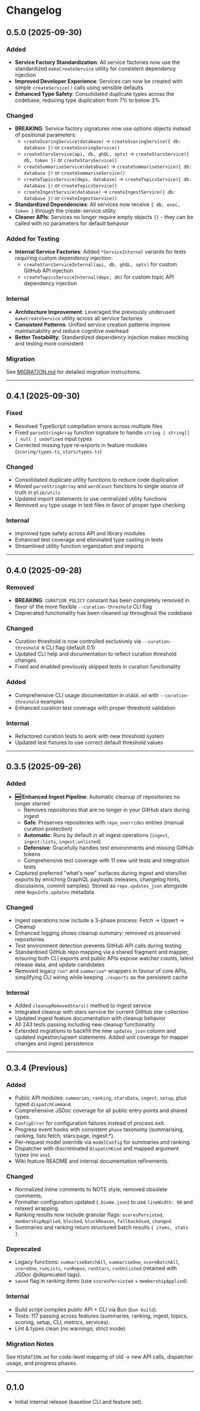 # Changelog

## 0.5.0 (2025-09-30)

### Added

- **Service Factory Standardization**: All service factories now use the standardized `makeCreateService` utility for consistent dependency injection
- **Improved Developer Experience**: Services can now be created with simple `createService()` calls using sensible defaults
- **Enhanced Type Safety**: Consolidated duplicate types across the codebase, reducing type duplication from 7% to below 3%

### Changed

- **BREAKING**: Service factory signatures now use options objects instead of positional parameters:
  - `createScoringService(database)` → `createScoringService({ db: database })` or `createScoringService()`
  - `createStarsService(api, db, ghQL, opts)` → `createStarsService({ db, token })` or `createStarsService()`
  - `createSummariseService(database)` → `createSummariseService({ db: database })` or `createSummariseService()`
  - `createTopicsService(deps, database)` → `createTopicsService({ db: database })` or `createTopicsService()`
  - `createIngestService(database)` → `createIngestService({ db: database })` or `createIngestService()`
- **Standardized Dependencies**: All services now receive `{ db, exec, token }` through the create-service utility
- **Cleaner APIs**: Services no longer require empty objects `{}` - they can be called with no parameters for default behavior

### Added for Testing

- **Internal Service Factories**: Added `*ServiceInternal` variants for tests requiring custom dependency injection:
  - `createStarsServiceInternal(api, db, ghQL, opts)` for custom GitHub API injection
  - `createTopicsServiceInternal(deps, db)` for custom topic API dependency injection

### Internal

- **Architecture Improvement**: Leveraged the previously underused `makeCreateService` utility across all service factories
- **Consistent Patterns**: Unified service creation patterns improve maintainability and reduce cognitive overhead
- **Better Testability**: Standardized dependency injection makes mocking and testing more consistent

### Migration

See [MIGRATION.md](MIGRATION.md#v050---service-factory-standardization-and-type-consolidation) for detailed migration instructions.

---

## 0.4.1 (2025-09-30)

### Fixed

- Resolved TypeScript compilation errors across multiple files
- Fixed `parseStringArray` function signature to handle `string | string[] | null | undefined` input types
- Corrected missing type re-exports in feature modules (`scoring/types.ts`, `stars/types.ts`)

### Changed

- Consolidated duplicate utility functions to reduce code duplication
- Moved `parseStringArray` and `wordCount` functions to single source of truth in `@lib/utils`
- Updated import statements to use centralized utility functions
- Removed `any` type usage in test files in favor of proper type checking

### Internal

- Improved type safety across API and library modules
- Enhanced test coverage and eliminated type casting in tests
- Streamlined utility function organization and imports

---

## 0.4.0 (2025-09-28)

### Removed

- **BREAKING**: `CURATION_POLICY` constant has been completely removed in favor of the more flexible `--curation-threshold` CLI flag
- Deprecated functionality has been cleaned up throughout the codebase

### Changed

- Curation threshold is now controlled exclusively via `--curation-threshold N` CLI flag (default 0.1)
- Updated CLI help and documentation to reflect curation threshold changes
- Fixed and enabled previously skipped tests in curation functionality

### Added

- Comprehensive CLI usage documentation in `USAGE.md` with `--curation-threshold` examples
- Enhanced curation test coverage with proper threshold validation

### Internal

- Refactored curation tests to work with new threshold system
- Updated test fixtures to use correct default threshold values

---

## 0.3.5 (2025-09-26)

### Added

- **🆕 Enhanced Ingest Pipeline**: Automatic cleanup of repositories no longer starred
  - Removes repositories that are no longer in your GitHub stars during ingest
  - **Safe**: Preserves repositories with `repo_overrides` entries (manual curation protection)
  - **Automatic**: Runs by default in all ingest operations (`ingest`, `ingest:lists`, `ingest:unlisted`)
  - **Defensive**: Gracefully handles test environments and missing GitHub tokens
  - Comprehensive test coverage with 11 new unit tests and integration tests
- Captured preferred "what's new" surfaces during ingest and stars/list exports by enriching GraphQL payloads (releases, changelog hints, discussions, commit samples). Stored as `repo.updates_json` alongside new `RepoInfo.updates` metadata

### Changed

- Ingest operations now include a 3-phase process: Fetch → Upsert → Cleanup
- Enhanced logging shows cleanup summary: removed vs preserved repositories
- Test environment detection prevents GitHub API calls during testing
- Standardised GitHub repo mapping via a shared fragment and mapper, ensuring both CLI exports and public APIs expose watcher counts, latest release data, and update candidates
- Removed legacy `run*` and `summarise*` wrappers in favour of core APIs, simplifying CLI wiring while keeping `./exports` as the persistent cache

### Internal

- Added `cleanupRemovedStars()` method to ingest service
- Integrated cleanup with stars service for current GitHub star collection
- Updated ingest feature documentation with cleanup behavior
- All 243 tests passing including new cleanup functionality
- Extended migrations to backfill the new `updates_json` column and updated ingestion/upsert statements. Added unit coverage for mapper changes and ingest persistence

---

## 0.3.4 (Previous)

### Added

- Public API modules: `summaries`, `ranking`, `starsData`, `ingest`, `setup`, plus typed `dispatchCommand`.
- Comprehensive JSDoc coverage for all public entry points and shared types.
- `ConfigError` for configuration failures instead of process exit.
- Progress event hooks with consistent `phase` taxonomy (summarising, ranking, lists:fetch, stars:page, ingest:\*).
- Per-request model override via `modelConfig` for summaries and ranking.
- Dispatcher with discriminated `DispatchKind` and mapped argument types (no `any`).
- Wiki feature README and internal documentation refinements.

### Changed

- Normalized inline comments to NOTE style; removed obsolete comments.
- Formatter configuration updated (`.biome.json`) to use `lineWidth: 90` and relaxed wrapping.
- Ranking results now include granular flags: `scoresPersisted`, `membershipApplied`, `blocked`, `blockReason`, `fallbackUsed`, `changed`.
- Summaries and ranking return structured batch results `{ items, stats }`.

### Deprecated

- Legacy functions: `summariseBatchAll`, `summariseOne`, `scoreBatchAll`, `scoreOne`, `runLists`, `runRepos`, `runStars`, `runUnlisted` (retained with JSDoc @deprecated tags).
- `saved` flag in ranking items (use `scoresPersisted` + `membershipApplied`).

### Internal

- Build script compiles public API + CLI via Bun (`bun build`).
- Tests: 117 passing across features (summaries, ranking, ingest, topics, scoring, setup, CLI, metrics, services).
- Lint & types clean (no warnings; strict mode).

### Migration Notes

See `MIGRATION.md` for code-level mapping of old → new API calls, dispatcher usage, and progress phases.

---

## 0.1.0

- Initial internal release (baseline CLI and feature set).
